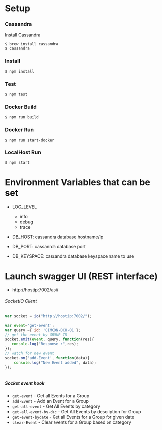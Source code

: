 # Setup

### Cassandra

Install Cassandra

```
$ brew install cassandra
$ cassandra
```

### Install

```
$ npm install
```

### Test

```
$ npm test
```

### Docker Build

```
$ npm run build
```

### Docker Run

```
$ npm run start-docker
```

### LocalHost Run

```
$ npm start
```

# Environment Variables that can be set

- LOG_LEVEL
	- info
	- debug
	- trace

- DB_HOST: cassandra database hostname/ip

- DB_PORT: cassanrda database port

- DB_KEYSPACE: cassandra database keyspace name to use

# Launch swagger UI (REST interface)
- http://hostip:7002/api/

 
###### SocketIO Client

```js
var socket = io("http://hostip:7002/");
    
var event='get-event';
var query ={ id: 'CIMCON-DCU-01'};     
// get the event by GROUP ID           
socket.emit(event, query, function(res){
   console.log("Response :",res);        
});
// watch for new event          
socket.on('add-Event', function(data){
    console.log("New Event added", data);
}); 
     
```
##### Socket event hook
* `get-event` - Get all Events for a Group
* `add-Event` - Add an Event for a Group
* `get-all-event` - Get All Events by category
* `get-all-event-by-dec` - Get All Events by description for Group
* `get-event-bydate` - Get all Events for a Group for given date
* `clear-Event` - Clear events for a Group based on category

